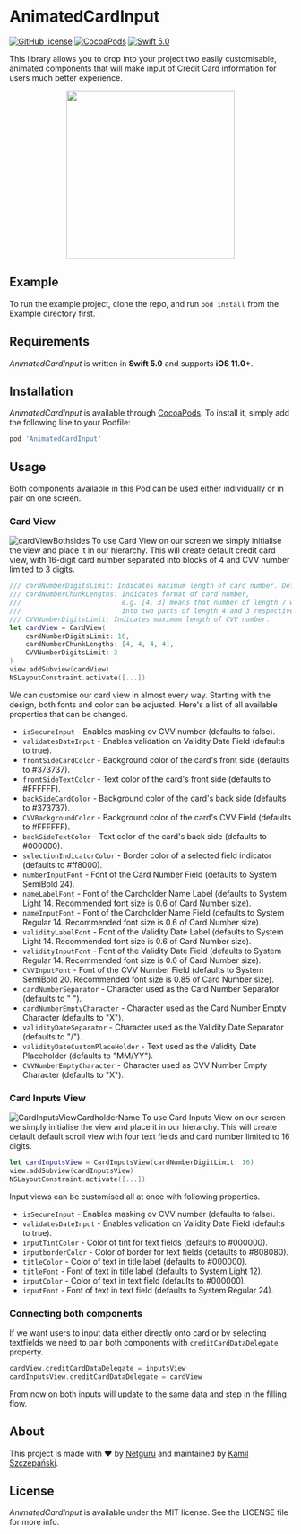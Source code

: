 # AnimatedCardInput

[![GitHub license](https://img.shields.io/badge/license-MIT-lightgrey.svg)](https://raw.githubusercontent.com/krysztalzg/AnimatedCardInput/master/LICENSE)
[![CocoaPods](https://img.shields.io/cocoapods/v/AnimatedCardInput.svg)](http://cocoapods.org/pods/AnimatedCardInput)
[![Swift 5.0](https://img.shields.io/badge/Swift-5.0-green.svg)](https://developer.apple.com/swift/)

This library allows you to drop into your project two easily customisable, animated components that will make input of Credit Card information for users much better experience.
<p align="center">
	<img src="https://user-images.githubusercontent.com/6009785/82156049-4ab40d00-9879-11ea-9c1e-ef5ab53f94bd.gif" width="300">
</p>

## Example

To run the example project, clone the repo, and run `pod install` from the Example directory first.

## Requirements

*AnimatedCardInput* is written in **Swift 5.0** and supports **iOS 11.0+**.

## Installation

*AnimatedCardInput* is available through [CocoaPods](https://cocoapods.org). To install
it, simply add the following line to your Podfile:

```ruby
pod 'AnimatedCardInput'
```

## Usage

Both components available in this Pod can be used either individually or in pair on one screen.

### Card View
![cardViewBothsides](https://user-images.githubusercontent.com/6009785/82155437-4e459500-9875-11ea-8242-a09f83f7af52.png)
To use Card View on our screen we simply initialise the view and place it in our hierarchy. This will create default credit card view, with 16-digit card number separated into blocks of 4 and CVV number limited to 3 digits.
```swift
/// cardNumberDigitsLimit: Indicates maximum length of card number. Defaults to 16.
/// cardNumberChunkLengths: Indicates format of card number,
///                         e.g. [4, 3] means that number of length 7 will be split
///                         into two parts of length 4 and 3 respectively (XXXX XXX).
/// CVVNumberDigitsLimit: Indicates maximum length of CVV number.
let cardView = CardView(
    cardNumberDigitsLimit: 16,
    cardNumberChunkLengths: [4, 4, 4, 4],
    CVVNumberDigitsLimit: 3
)
view.addSubview(cardView)
NSLayoutConstraint.activate([...])
```
We can customise our card view in almost every way. Starting with the design, both fonts and color can be adjusted. Here's a list of all available properties that can be changed.

* `isSecureInput` - Enables masking ov CVV number (defaults to false).
* `validatesDateInput` - Enables validation on Validity Date Field (defaults to true).
* `frontSideCardColor` - Background color of the card's front side (defaults to #373737).
* `frontSideTextColor` - Text color of the card's front side (defaults to #FFFFFF).
* `backSideCardColor` - Background color of the card's back side (defaults to #373737).
* `CVVBackgroundColor` - Background color of the card's CVV Field (defaults to #FFFFFF).
* `backSideTextColor` - Text color of the card's back side (defaults to #000000).
* `selectionIndicatorColor` - Border color of a selected field indicator (defaults to #ff8000).
* `numberInputFont` - Font of the Card Number Field (defaults to System SemiBold 24).
* `nameLabelFont` - Font of the Cardholder Name Label (defaults to System Light 14. Recommended font size is 0.6 of Card Number size).
* `nameInputFont` - Font of the Cardholder Name Field (defaults to System Regular 14. Recommended font size is 0.6 of Card Number size).
* `validityLabelFont` - Font of the Validity Date Label (defaults to System Light 14. Recommended font size is 0.6 of Card Number size).
* `validityInputFont` - Font of the Validity Date Field (defaults to System Regular 14. Recommended font size is 0.6 of Card Number size).
* `CVVInputFont` - Font of the CVV Number Field (defaults to System SemiBold 20. Recommended font size is 0.85 of Card Number size).
* `cardNumberSeparator` - Character used as the Card Number Separator (defaults to " ").
* `cardNumberEmptyCharacter` - Character used as the Card Number Empty Character (defaults to "X").
* `validityDateSeparator` - Character used as the Validity Date Separator (defaults to "/").
* `validityDateCustomPlaceHolder` - Text used as the Validity Date Placeholder (defaults to "MM/YY").
* `CVVNumberEmptyCharacter` - Character used as CVV Number Empty Character (defaults to "X").

### Card Inputs View
![CardInputsViewCardholderName](https://user-images.githubusercontent.com/6009785/82155441-500f5880-9875-11ea-85f4-95920ff23e3d.png)
To use Card Inputs View on our screen we simply initialise the view and place it in our hierarchy. This will create default default scroll view with four text fields and card number limited to 16 digits.
```swift
let cardInputsView = CardInputsView(cardNumberDigitLimit: 16)
view.addSubview(cardInputsView)
NSLayoutConstraint.activate([...])
```
Input views can be customised all at once with following properties.
* `isSecureInput` - Enables masking ov CVV number (defaults to false).
* `validatesDateInput` - Enables validation on Validity Date Field (defaults to true).
* `inputTintColor` - Color of tint for text fields (defaults to #000000).
* `inputborderColor` - Color of border for text fields (defaults to #808080).
* `titleColor` - Color of text in title label (defaults to #000000).
* `titleFont` - Font of text in title label (defaults to System Light 12).
* `inputColor` - Color of text in text field (defaults to #000000).
* `inputFont` - Font of text in text field (defaults to System Regular 24).

### Connecting both components
If we want users to input data either directly onto card or by selecting textfields we need to pair both components with `creditCardDataDelegate` property.
```swift
cardView.creditCardDataDelegate = inputsView
cardInputsView.creditCardDataDelegate = cardView
```
From now on both inputs will update to the same data and step in the filling flow.

## About

This project is made with ❤️ by [Netguru](https://netguru.com) and maintained by [Kamil Szczepański](https://github.com/krysztalzg).

## License

*AnimatedCardInput* is available under the MIT license. See the LICENSE file for more info.
